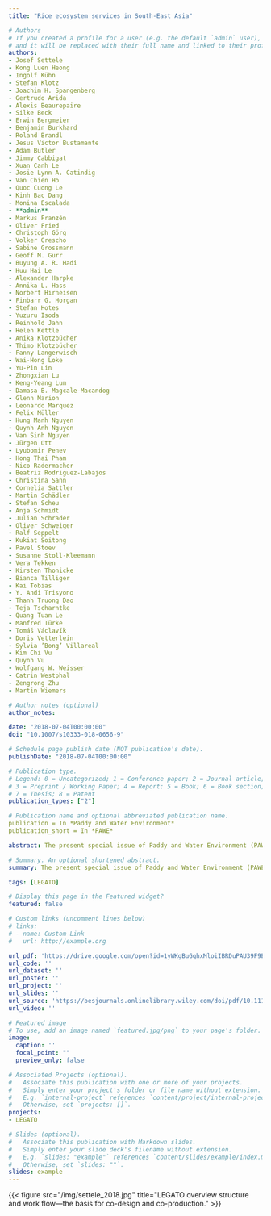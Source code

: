 ```yaml
---
title: "Rice ecosystem services in South-East Asia"

# Authors
# If you created a profile for a user (e.g. the default `admin` user), write the username (folder name) here 
# and it will be replaced with their full name and linked to their profile.
authors:
- Josef Settele
- Kong Luen Heong
- Ingolf Kühn
- Stefan Klotz
- Joachim H. Spangenberg
- Gertrudo Arida
- Alexis Beaurepaire
- Silke Beck
- Erwin Bergmeier
- Benjamin Burkhard
- Roland Brandl
- Jesus Victor Bustamante
- Adam Butler
- Jimmy Cabbigat
- Xuan Canh Le
- Josie Lynn A. Catindig
- Van Chien Ho
- Quoc Cuong Le
- Kinh Bac Dang
- Monina Escalada
- **admin**
- Markus Franzén
- Oliver Fried
- Christoph Görg
- Volker Grescho
- Sabine Grossmann
- Geoff M. Gurr
- Buyung A. R. Hadi
- Huu Hai Le
- Alexander Harpke
- Annika L. Hass
- Norbert Hirneisen
- Finbarr G. Horgan
- Stefan Hotes
- Yuzuru Isoda
- Reinhold Jahn
- Helen Kettle
- Anika Klotzbücher
- Thimo Klotzbücher
- Fanny Langerwisch
- Wai-Hong Loke
- Yu-Pin Lin
- Zhongxian Lu
- Keng-Yeang Lum
- Damasa B. Magcale-Macandog
- Glenn Marion
- Leonardo Marquez
- Felix Müller
- Hung Manh Nguyen
- Quynh Anh Nguyen
- Van Sinh Nguyen
- Jürgen Ott
- Lyubomir Penev
- Hong Thai Pham
- Nico Radermacher
- Beatriz Rodriguez-Labajos
- Christina Sann
- Cornelia Sattler
- Martin Schädler
- Stefan Scheu
- Anja Schmidt
- Julian Schrader
- Oliver Schweiger
- Ralf Seppelt
- Kukiat Soitong
- Pavel Stoev
- Susanne Stoll-Kleemann
- Vera Tekken
- Kirsten Thonicke
- Bianca Tilliger
- Kai Tobias
- Y. Andi Trisyono
- Thanh Truong Dao
- Teja Tscharntke
- Quang Tuan Le
- Manfred Türke
- Tomáš Václavík
- Doris Vetterlein
- Sylvia ’Bong’ Villareal
- Kim Chi Vu
- Quynh Vu
- Wolfgang W. Weisser
- Catrin Westphal
- Zengrong Zhu
- Martin Wiemers

# Author notes (optional)
author_notes:

date: "2018-07-04T00:00:00"
doi: "10.1007/s10333-018-0656-9"

# Schedule page publish date (NOT publication's date).
publishDate: "2018-07-04T00:00:00"

# Publication type.
# Legend: 0 = Uncategorized; 1 = Conference paper; 2 = Journal article;
# 3 = Preprint / Working Paper; 4 = Report; 5 = Book; 6 = Book section;
# 7 = Thesis; 8 = Patent
publication_types: ["2"]

# Publication name and optional abbreviated publication name.
publication = In *Paddy and Water Environment*
publication_short = In *PAWE*

abstract: The present special issue of Paddy and Water Environment (PAWE) focuses on Ecosystem Services in Irrigated Rice Landscapes as dealt with in the project “LEGATO—Land-use intensity and Ecological enGineering—Assessment Tools for risks and Opportunities in irrigated rice based production systems’’ (Settele et al. 2015; http://www.legato-project.net/). The project aimed at advancing long-term sustainable development of irrigated rice landscapes against risks arising from multiple aspects of global change. It encompassed 20 contract partners from six countries and two international organisations as core members as well as numerous associated partners and/or advisory board members (see addresses of authors). LEGATO was part of the framework programme ‘FONA—Research for Sustainability’ (a funding scheme of the German Federal Ministry of Education and Research—BMBF) and was supported by GLUES—the scientific coordination and synthesis project (http://modul-a.nachhaltiges-landmanagement.de/en/scientific-coordination-glues/).

# Summary. An optional shortened abstract.
summary: The present special issue of Paddy and Water Environment (PAWE) focuses on Ecosystem Services in Irrigated Rice Landscapes as dealt with in the project “LEGATO—Land-use intensity and Ecological enGineering—Assessment Tools for risks and Opportunities in irrigated rice based production systems’’ (Settele et al. 2015; http://www.legato-project.net/). The project aimed at advancing long-term sustainable development of irrigated rice landscapes against risks arising from multiple aspects of global change. It encompassed 20 contract partners from six countries and two international organisations as core members as well as numerous associated partners and/or advisory board members (see addresses of authors). LEGATO was part of the framework programme ‘FONA—Research for Sustainability’ (a funding scheme of the German Federal Ministry of Education and Research—BMBF) and was supported by GLUES—the scientific coordination and synthesis project (http://modul-a.nachhaltiges-landmanagement.de/en/scientific-coordination-glues/).

tags: [LEGATO]

# Display this page in the Featured widget?
featured: false

# Custom links (uncomment lines below)
# links:
# - name: Custom Link
#   url: http://example.org

url_pdf: 'https://drive.google.com/open?id=1yWKgBuGqhxMloiIBRDuPAU39F9E8MKrn'
url_code: ''
url_dataset: ''
url_poster: ''
url_project: ''
url_slides: ''
url_source: 'https://besjournals.onlinelibrary.wiley.com/doi/pdf/10.1111/1365-2664.13226'
url_video: ''

# Featured image
# To use, add an image named `featured.jpg/png` to your page's folder. 
image:
  caption: ''
  focal_point: ""
  preview_only: false

# Associated Projects (optional).
#   Associate this publication with one or more of your projects.
#   Simply enter your project's folder or file name without extension.
#   E.g. `internal-project` references `content/project/internal-project/index.md`.
#   Otherwise, set `projects: []`.
projects:
- LEGATO

# Slides (optional).
#   Associate this publication with Markdown slides.
#   Simply enter your slide deck's filename without extension.
#   E.g. `slides: "example"` references `content/slides/example/index.md`.
#   Otherwise, set `slides: ""`.
slides: example
---
```


{{< figure src="/img/settele_2018.jpg" title="LEGATO overview structure and work flow—the basis for co-design and co-production." >}}
